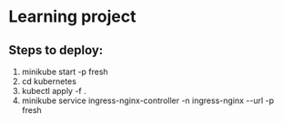 # Learning project
## Steps to deploy:
1. minikube start -p fresh
2. cd kubernetes
3. kubectl apply -f .
4. minikube service ingress-nginx-controller -n ingress-nginx --url -p fresh